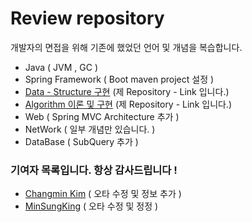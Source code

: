 
# **Review repository** 

개발자의 면접을 위해 기존에 했었던 언어 및 개념을 복습합니다. 

* Java ( JVM , GC )
* Spring Framework ( Boot maven project 설정 )
* [Data - Structure 구현](https://github.com/StiKuan/Java_Data_Structure) (제 Repository - Link 입니다.)
* [Algorithm 이론 및 구현](https://github.com/StiKuan/Java_Algorithm) (제 Repository - Link 입니다.)
* Web ( Spring MVC Architecture 추가 )
* NetWork  ( 일부 개념만 있습니다. )
* DataBase ( SubQuery 추가 )

  


### 기여자 목록입니다. 항상 감사드립니다 !
* [Changmin Kim](https://github.com/changmin-dev) ( 오타 수정 및 정보 추가 )
* [MinSungKing](https://github.com/MinSungKing)   ( 오타 수정 및 정정 )
